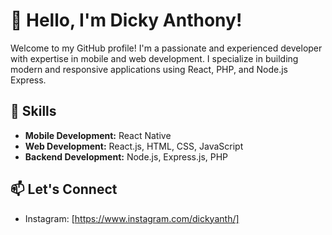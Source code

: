 # 👋 Hello, I'm Dicky Anthony!

Welcome to my GitHub profile! I'm a passionate and experienced developer with expertise in mobile and web development. I specialize in building modern and responsive applications using React, PHP, and Node.js Express.

## 🚀 Skills

- **Mobile Development:** React Native
- **Web Development:** React.js, HTML, CSS, JavaScript
- **Backend Development:** Node.js, Express.js, PHP

## 📫 Let's Connect
- Instagram: [https://www.instagram.com/dickyanth/]
